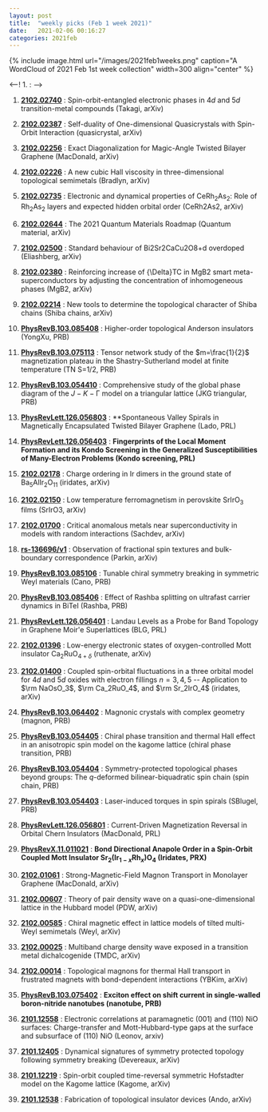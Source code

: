 ```yaml
---
layout: post
title:  "weekly picks (Feb 1 week 2021)"
date:   2021-02-06 00:16:27
categories: 2021feb
---
```


{% include image.html url="/images/2021feb1weeks.png" caption="A WordCloud of 2021 Feb 1st week collection" width=300 align="center" %}


<--! 1. **[]()** : -->

1. **[2102.02740](http://arxiv.org/abs/2102.02740)** : Spin-orbit-entangled electronic phases in 4$d$ and 5$d$ transition-metal compounds (Takagi, arXiv)

1. **[2102.02387](http://arxiv.org/abs/2102.02387)** : Self-duality of One-dimensional Quasicrystals with Spin-Orbit Interaction (quasicrystal, arXiv)

1. **[2102.02256](http://arxiv.org/abs/2102.02256)** : Exact Diagonalization for Magic-Angle Twisted Bilayer Graphene (MacDonald, arXiv)

1. **[2102.02226](http://arxiv.org/abs/2102.02226)** : A new cubic Hall viscosity in three-dimensional topological semimetals (Bradlyn, arXiv)

1. **[2102.02735](http://arxiv.org/abs/2102.02735)** : Electronic and dynamical properties of CeRh$_{2}$As$_{2}$: Role of Rh$_{2}$As$_{2}$ layers and expected hidden orbital order (CeRh2As2, arXiv)

1. **[2102.02644](http://arxiv.org/abs/2102.02644)** : The 2021 Quantum Materials Roadmap (Quantum material, arXiv)

1. **[2102.02500](http://arxiv.org/abs/2102.02500)** : Standard behaviour of Bi2Sr2CaCu2O8+d overdoped (Eliashberg, arXiv)

1. **[2102.02380](http://arxiv.org/abs/2102.02380)** : Reinforcing increase of {\Delta}TC in MgB2 smart meta-superconductors by adjusting the concentration of inhomogeneous phases (MgB2, arXiv)

1. **[2102.02214](http://arxiv.org/abs/2102.02214)** : New tools to determine the topological character of Shiba chains (Shiba chains, arXiv)

1. **[PhysRevB.103.085408](https://link.aps.org/doi/10.1103/PhysRevB.103.085408)** : Higher-order topological Anderson insulators (YongXu, PRB)

1. **[PhysRevB.103.075113](https://link.aps.org/doi/10.1103/PhysRevB.103.075113)** : Tensor network study of the $m=\frac{1}{2}$ magnetization plateau in the Shastry-Sutherland model at finite temperature (TN S=1/2, PRB)

1. **[PhysRevB.103.054410](https://link.aps.org/doi/10.1103/PhysRevB.103.054410)** : Comprehensive study of the global phase diagram of the $J\ensuremath{-}K\ensuremath{-}\mathrm{\ensuremath{\Gamma}}$ model on a triangular lattice (JKG triangular, PRB)

1. **[PhysRevLett.126.056803](https://link.aps.org/doi/10.1103/PhysRevLett.126.056803)** : **Spontaneous Valley Spirals in Magnetically Encapsulated Twisted Bilayer Graphene (Lado, PRL)

1. **[PhysRevLett.126.056403](https://link.aps.org/doi/10.1103/PhysRevLett.126.056403)** : **Fingerprints of the Local Moment Formation and its Kondo Screening in the Generalized Susceptibilities of Many-Electron Problems (Kondo screening, PRL)**



1. **[2102.02178](http://arxiv.org/abs/2102.02178)** : Charge ordering in Ir dimers in the ground state of Ba$_5$AlIr$_2$O$_{11}$ (iridates, arXiv)

1. **[2102.02150](http://arxiv.org/abs/2102.02150)** : Low temperature ferromagnetism in perovskite SrIrO$_3$ films (SrIrO3, arXiv)

1. **[2102.01700](http://arxiv.org/abs/2102.01700)** : Critical anomalous metals near superconductivity in models with random interactions (Sachdev, arXiv)

1. **[rs-136696/v1](https://www.researchsquare.com/article/rs-136696/v1)** : Observation of fractional spin textures and bulk-boundary correspondence (Parkin, arXiv)


1. **[PhysRevB.103.085106](https://link.aps.org/doi/10.1103/PhysRevB.103.085106)** : Tunable chiral symmetry breaking in symmetric Weyl materials (Cano, PRB)

1. **[PhysRevB.103.085406](https://link.aps.org/doi/10.1103/PhysRevB.103.085406)** : Effect of Rashba splitting on ultrafast carrier dynamics in BiTeI (Rashba, PRB)

1. **[PhysRevLett.126.056401](https://link.aps.org/doi/10.1103/PhysRevLett.126.056401)** : Landau Levels as a Probe for Band Topology in Graphene Moir\'e Superlattices (BLG, PRL)



1. **[2102.01396](http://arxiv.org/abs/2102.01396)** : Low-energy electronic states of oxygen-controlled Mott insulator Ca$_{2}$RuO$_{4+\delta}$ (ruthenate, arXiv)

1. **[2102.01400](http://arxiv.org/abs/2102.01400)** : Coupled spin-orbital fluctuations in a three orbital model for $4d$ and $5d$ oxides with electron fillings $n=3,4,5$ -- Application to $\rm NaOsO_3$, $\rm Ca_2RuO_4$, and $\rm Sr_2IrO_4$ (iridates, arXiv)

1. **[PhysRevB.103.064402](https://link.aps.org/doi/10.1103/PhysRevB.103.064402)** : Magnonic crystals with complex geometry (magnon, PRB)

1. **[PhysRevB.103.054405](https://link.aps.org/doi/10.1103/PhysRevB.103.054405)** : Chiral phase transition and thermal Hall effect in an anisotropic spin model on the kagome lattice (chiral phase transition, PRB)

1. **[PhysRevB.103.054404](https://link.aps.org/doi/10.1103/PhysRevB.103.054404)** : Symmetry-protected topological phases beyond groups: The $q$-deformed bilinear-biquadratic spin chain (spin chain, PRB)

1. **[PhysRevB.103.054403](https://link.aps.org/doi/10.1103/PhysRevB.103.054403)** : Laser-induced torques in spin spirals (SBlugel, PRB)

1. **[PhysRevLett.126.056801](https://link.aps.org/doi/10.1103/PhysRevLett.126.056801)** : Current-Driven Magnetization Reversal in Orbital Chern Insulators (MacDonald, PRL)

1. **[PhysRevX.11.011021](https://link.aps.org/doi/10.1103/PhysRevX.11.011021)** : **Bond Directional Anapole Order in a Spin-Orbit Coupled Mott Insulator ${\mathrm{Sr}}_{2}({\mathrm{Ir}}_{1\ensuremath{-}x}{\mathrm{Rh}}_{x}){\mathrm{O}}_{4}$ (Iridates, PRX)**

1. **[2102.01061](http://arxiv.org/abs/2102.01061)** : Strong-Magnetic-Field Magnon Transport in Monolayer Graphene (MacDonald, arXiv)


1. **[2102.00607](http://arxiv.org/abs/2102.00607)** : Theory of pair density wave on a quasi-one-dimensional lattice in the Hubbard model (PDW, arXiv)


1. **[2102.00585](http://arxiv.org/abs/2102.00585)** : Chiral magnetic effect in lattice models of tilted multi-Weyl semimetals (Weyl, arXiv)


1. **[2102.00025](http://arxiv.org/abs/2102.00025)** : Multiband charge density wave exposed in a transition metal dichalcogenide (TMDC, arXiv)


1. **[2102.00014](http://arxiv.org/abs/2102.00014)** : Topological magnons for thermal Hall transport in frustrated magnets with bond-dependent interactions (YBKim, arXiv)


1. **[PhysRevB.103.075402](https://link.aps.org/doi/10.1103/PhysRevB.103.075402)** : **Exciton effect on shift current in single-walled boron-nitride nanotubes (nanotube, PRB)**


1. **[2101.12558](http://arxiv.org/abs/2101.12558)** : Electronic correlations at paramagnetic $(001)$ and $(110)$ NiO surfaces: Charge-transfer and Mott-Hubbard-type gaps at the surface and subsurface of $(110)$ NiO (Leonov, arxiv)

1. **[2101.12405](http://arxiv.org/abs/2101.12405)** : Dynamical signatures of symmetry protected topology following symmetry breaking (Devereaux, arXiv)

1. **[2101.12219](http://arxiv.org/abs/2101.12219)** : Spin-orbit coupled time-reversal symmetric Hofstadter model on the Kagome lattice (Kagome, arXiv)

1. **[2101.12538](http://arxiv.org/abs/2101.12538)** : Fabrication of topological insulator devices (Ando, arXiv)
